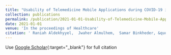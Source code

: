 ```yaml
---
title: "Usability of Telemedicine Mobile Applications during COVID-19 in Saudi Arabia: A Heuristic Evaluation of Patient User Interfaces"
collection: publications
permalink: /publication/2021-01-01-Usability-of-Telemedicine-Mobile-Applications-during-COVID-19-in-Saudi-Arabia-A-Heuristic-Evaluation-of-Patient-User-Interfaces
date: 2021-01-01
venue: 'In the proceedings of Healthcare'
citation: ' Raniah Aldekhyyel,  Jwaher Almulhem,  Samar Binkheder, &quot;Usability of Telemedicine Mobile Applications during COVID-19 in Saudi Arabia: A Heuristic Evaluation of Patient User Interfaces.&quot; In the proceedings of Healthcare, 2021.'
---
```

Use [Google Scholar](https://scholar.google.com/scholar?q=Usability+of+Telemedicine+Mobile+Applications+during+COVID+19+in+Saudi+Arabia:+A+Heuristic+Evaluation+of+Patient+User+Interfaces){:target="_blank"} for full citation